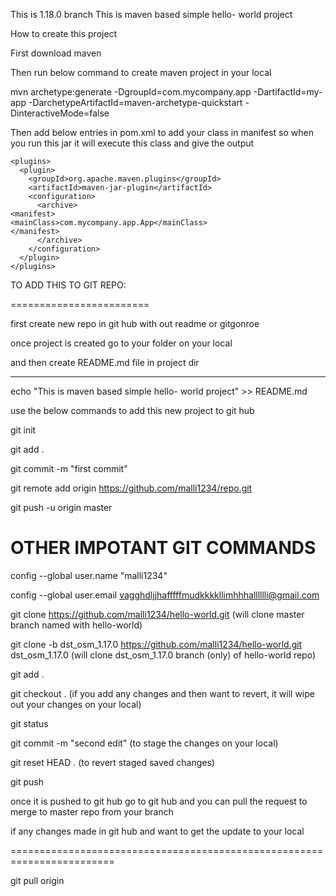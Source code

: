 This is 1.18.0 branch
This is maven based simple hello- world project

How to create this project


First download maven

Then run below command to create maven project in your local

mvn archetype:generate -DgroupId=com.mycompany.app -DartifactId=my-app -DarchetypeArtifactId=maven-archetype-quickstart -DinteractiveMode=false

Then add below entries in pom.xml to add your class in manifest so when you run this jar it will execute this class and give the output


<build>

    <plugins>
      <plugin>
        <groupId>org.apache.maven.plugins</groupId>
        <artifactId>maven-jar-plugin</artifactId>
        <configuration>
          <archive>
    <manifest>
	<mainClass>com.mycompany.app.App</mainClass>
    </manifest>
          </archive>
        </configuration>
      </plugin>
    </plugins>
  </build>








TO ADD THIS TO GIT REPO:

========================

first create new repo in git hub with out readme or gitgonroe

once project is created go to your folder on your local

and then create README.md file in project dir

------------------------------

echo "This is maven based simple hello- world project" >> README.md




use the below commands to add this new project to git hub

git init

git add .


git commit -m "first commit"

git remote add origin https://github.com/malli1234/repo.git

git push -u origin master




OTHER IMPOTANT GIT COMMANDS
===========================

config --global user.name "malli1234"

config --global user.email vagghdljjhafffffmudkkkkllimhhhalllllli@gmail.com




git clone https://github.com/malli1234/hello-world.git       (will clone master branch named with hello-world)

git clone -b dst_osm_1.17.0 https://github.com/malli1234/hello-world.git dst_osm_1.17.0  (will clone dst_osm_1.17.0 branch (only) of hello-world repo)





git add .

git checkout .     (if you add any changes and then want to revert, it will wipe out your changes on your local)




git status




git commit -m "second edit"     (to stage the changes on your local)

git reset HEAD .                (to revert staged saved changes)  




git push



once it is pushed to git hub go to git hub and you can pull the request to merge to master repo from your branch





if any changes made in git hub and want to get the update to your local

========================================================================



git pull origin




